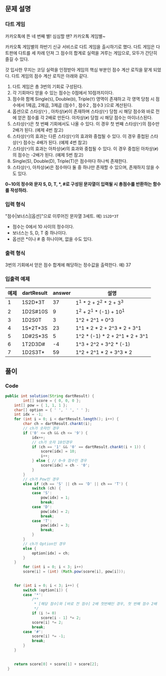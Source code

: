 ## 문제 설명
### 다트 게임
카카오톡에 뜬 네 번째 별! 심심할 땐? 카카오톡 게임별~

카카오톡 게임별의 하반기 신규 서비스로 다트 게임을 출시하기로 했다. 
다트 게임은 다트판에 다트를 세 차례 던져 그 점수의 합계로 실력을 겨루는 게임으로, 모두가 간단히 즐길 수 있다.</br>

갓 입사한 무지는 코딩 실력을 인정받아 게임의 핵심 부분인 점수 계산 로직을 맡게 되었다. 다트 게임의 점수 계산 로직은 아래와 같다.

1. 다트 게임은 총 3번의 기회로 구성된다.
2. 각 기회마다 얻을 수 있는 점수는 0점에서 10점까지이다.
3. 점수와 함께 Single(``S``), Double(``D``), Triple(``T``) 영역이 존재하고 각 영역 당첨 시 점수에서 1제곱, 2제곱, 3제곱 (점수1 , 점수2 , 점수3 )으로 계산된다.
4. 옵션으로 스타상(``*``) , 아차상(``#``)이 존재하며 스타상(``*``) 당첨 시 해당 점수와 바로 전에 얻은 점수를 각 2배로 만든다. 아차상(``#``) 당첨 시 해당 점수는 마이너스된다.
5. 스타상(``*``)은 첫 번째 기회에서도 나올 수 있다. 이 경우 첫 번째 스타상(``*``)의 점수만 2배가 된다. (예제 4번 참고)
6. 스타상(``*``)의 효과는 다른 스타상(``*``)의 효과와 중첩될 수 있다. 이 경우 중첩된 스타상(``*``) 점수는 4배가 된다. (예제 4번 참고)
7. 스타상(``*``)의 효과는 아차상(``#``)의 효과와 중첩될 수 있다. 이 경우 중첩된 아차상(``#``)의 점수는 -2배가 된다. (예제 5번 참고)
8. Single(S), Double(D), Triple(T)은 점수마다 하나씩 존재한다.
9. 스타상(``*``), 아차상(``#``)은 점수마다 둘 중 하나만 존재할 수 있으며, 존재하지 않을 수도 있다.

<strong>0~10의 정수와 문자 S, D, T, *, #로 구성된 문자열이 입력될 시 총점수를 반환하는 함수를 작성하라.</strong>

### 입력 형식
"점수|보너스|[옵션]"으로 이루어진 문자열 3세트.
예) ``1S2D*3T``

 - 점수는 0에서 10 사이의 정수이다.
 - 보너스는 S, D, T 중 하나이다.
 - 옵선은 *이나 # 중 하나이며, 없을 수도 있다.

### 출력 형식
3번의 기회에서 얻은 점수 합계에 해당하는 정수값을 출력한다.
예) 37

### 입출력 예제
|예제|dartResult|answer|설명|
|--|--|--|--|
|1|	1S2D\*3T| 	37	|1<sup>1</sup> * 2 + 2<sup>2</sup> * 2 + 3<sup>3</sup>|
|2|	1D2S#10S|	9	|1<sup>2</sup> + 2<sup>1</sup> * (-1) + 10<sup>1</sup>|
|3|	1D2S0T	|3	|1^2 + 2^1 + 0^3|
|4|	1S\*2T\*3S|	23|	1^1 * 2 * 2 + 2^3 * 2 + 3^1|
|5|	1D#2S\*3S	|5|	1^2 * (-1) * 2 + 2^1 * 2 + 3^1|
|6|	1T2D3D#	|-4|	1^3 + 2^2 + 3^2 * (-1)|
|7|	1D2S3T\*|	59|	1^2 + 2^1 * 2 + 3^3 * 2|

## 풀이

### Code
``` java
public int solution(String dartResult) {
        int[] score = { 0, 0, 0 };
	int[] pow = { 1, 1, 1 };
	char[] option = { ' ', ' ', ' ' };
	int idx = -1;
	for (int i = 0; i < dartResult.length(); i++) {
		char ch = dartResult.charAt(i);
		// ch가 숫자인 경우
		if ('0' <= ch && ch <= '9') {
			idx++;
			// ch가 숫자 10인경우
			if (ch == '1' && '0' == dartResult.charAt(i + 1)) {
				score[idx] = 10;
				i++;
			} else { // 0~9 점수인 경우
				score[idx] = ch - '0';
			}
		}
		// ch가 Pow인 경우
		else if (ch == 'S' || ch == 'D' || ch == 'T') {
			switch (ch) {
			case 'S':
				pow[idx] = 1;
				break;
			case 'D':
				pow[idx] = 2;
				break;
			case 'T':
				pow[idx] = 3;
				break;
			}
		}
		// ch가 Option인 경우
		else {
			option[idx] = ch;
		}
	}
		for (int i = 0; i < 3; i++) 
		score[i] = (int) (Math.pow(score[i], pow[i]));
	
	
	for (int i = 0; i < 3; i++) {
		switch (option[i]) {
		case '*':
			/**
			 * [해당 점수]와 [바로 전 점수] 2배 첫번째인 경우, 첫 번째 점수 2배
			 */
			if (i != 0)
				score[i - 1] *= 2;
			score[i] *= 2;
			break;
		case '#':
			score[i] *= -1;
			break;
		}
	}
		
		
	return score[0] + score[1] + score[2];
 }
```
